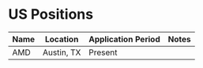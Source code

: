 # US Positions
| Name  |  Location |  Application Period |  Notes |
|---|---|---|--|
| AMD | Austin, TX | Present | |